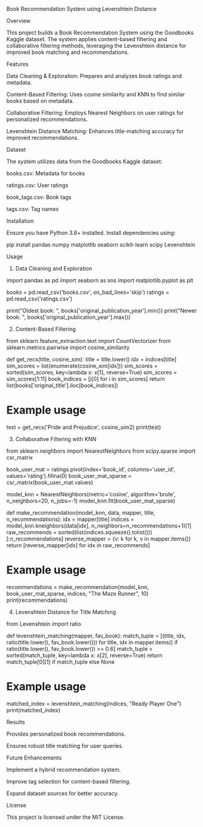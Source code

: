 Book Recommendation System using Levenshtein Distance

Overview

This project builds a Book Recommendation System using the Goodbooks Kaggle dataset. The system applies content-based filtering and collaborative filtering methods, leveraging the Levenshtein distance for improved book matching and recommendations.

Features

Data Cleaning & Exploration: Prepares and analyzes book ratings and metadata.

Content-Based Filtering: Uses cosine similarity and KNN to find similar books based on metadata.

Collaborative Filtering: Employs Nearest Neighbors on user ratings for personalized recommendations.

Levenshtein Distance Matching: Enhances title-matching accuracy for improved recommendations.

Dataset

The system utilizes data from the Goodbooks Kaggle dataset:

books.csv: Metadata for books

ratings.csv: User ratings

book_tags.csv: Book tags

tags.csv: Tag names

Installation

Ensure you have Python 3.8+ installed. Install dependencies using:

pip install pandas numpy matplotlib seaborn scikit-learn scipy Levenshtein

Usage

1. Data Cleaning and Exploration

import pandas as pd
import seaborn as sns
import matplotlib.pyplot as plt

books = pd.read_csv('books.csv', on_bad_lines='skip')
ratings = pd.read_csv('ratings.csv')

print("Oldest book: ", books['original_publication_year'].min())
print("Newer book: ", books['original_publication_year'].max())

2. Content-Based Filtering

from sklearn.feature_extraction.text import CountVectorizer
from sklearn.metrics.pairwise import cosine_similarity

def get_recs(title, cosine_sim):
    title = title.lower()
    idx = indices[title]
    sim_scores = list(enumerate(cosine_sim[idx]))
    sim_scores = sorted(sim_scores, key=lambda x: x[1], reverse=True)
    sim_scores = sim_scores[1:11]
    book_indices = [i[0] for i in sim_scores]
    return list(books['original_title'].iloc[book_indices])

# Example usage
test = get_recs('Pride and Prejudice', cosine_sim2)
print(test)

3. Collaborative Filtering with KNN

from sklearn.neighbors import NearestNeighbors
from scipy.sparse import csr_matrix

book_user_mat = ratings.pivot(index='book_id', columns='user_id', values='rating').fillna(0)
book_user_mat_sparse = csr_matrix(book_user_mat.values)

model_knn = NearestNeighbors(metric='cosine', algorithm='brute', n_neighbors=20, n_jobs=-1)
model_knn.fit(book_user_mat_sparse)

def make_recommendation(model_knn, data, mapper, title, n_recommendations):
    idx = mapper[title]
    indices = model_knn.kneighbors(data[idx], n_neighbors=n_recommendations+1)[1]
    raw_recommends = sorted(list(indices.squeeze().tolist()))[:n_recommendations]
    reverse_mapper = {v: k for k, v in mapper.items()}
    return [reverse_mapper[idx] for idx in raw_recommends]

# Example usage
recommendations = make_recommendation(model_knn, book_user_mat_sparse, indices, "The Maze Runner", 10)
print(recommendations)

4. Levenshtein Distance for Title Matching

from Levenshtein import ratio

def levenshtein_matching(mapper, fav_book):
    match_tuple = [(title, idx, ratio(title.lower(), fav_book.lower())) for title, idx in mapper.items() if ratio(title.lower(), fav_book.lower()) >= 0.6]
    match_tuple = sorted(match_tuple, key=lambda x: x[2], reverse=True)
    return match_tuple[0][1] if match_tuple else None

# Example usage
matched_index = levenshtein_matching(indices, "Ready Player One")
print(matched_index)

Results

Provides personalized book recommendations.

Ensures robust title matching for user queries.

Future Enhancements

Implement a hybrid recommendation system.

Improve tag selection for content-based filtering.

Expand dataset sources for better accuracy.

License

This project is licensed under the MIT License.

